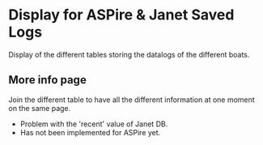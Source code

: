 # Display for ASPire & Janet Saved Logs

Display of the different tables storing the datalogs of the different boats.

## More info page
Join the different table to have all the different information at one moment 
on the same page. 
- Problem with the 'recent' value of Janet DB.
- Has not been implemented for ASPire yet.
